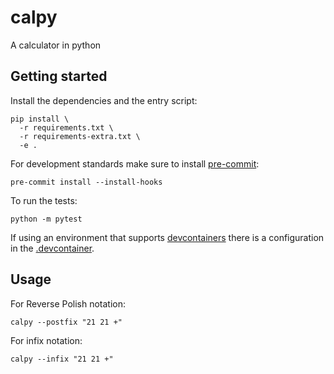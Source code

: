 # calpy

A calculator in python

## Getting started

Install the dependencies and the entry script:

```
pip install \
  -r requirements.txt \
  -r requirements-extra.txt \
  -e .
```

For development standards make sure to install [pre-commit](https://github.com/pre-commit/pre-commit):

```
pre-commit install --install-hooks
```

To run the tests:

```
python -m pytest
```

If using an environment that supports [devcontainers](https://github.com/microsoft/vscode-dev-containers)
there is a configuration in the [.devcontainer](.devcontainer/devcontainer.json).

## Usage

For Reverse Polish notation:

```
calpy --postfix "21 21 +"
```

For infix notation:

```
calpy --infix "21 21 +"
```
